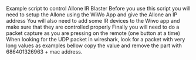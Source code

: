 Example script to control Allone IR Blaster
Before you use this script you will need to setup the Allone using the WiWo App and give the Allone an IP address
You will also need to add some IR devices to the Wiwo app and make sure that they are controlled properly
Finally you will need to do a packet capture as you are pressing on the remote (one button at a time)
When looking for the UDP packet in wireshark, look for a packet with very long values as examples bellow
copy the value and remove the part with 686401326963 + mac address.
